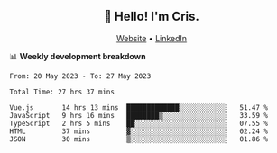 
<h2 align="center">👋 Hello! I'm Cris.</h2>
<p align="center">
  <a href="https://www.criscunas.dev">Website</a> •
  <a href="https://www.linkedin.com/in/cristophercunas/">LinkedIn</a> 
</p>


📊 **Weekly development breakdown**
<!--START_SECTION:waka-->

```text
From: 20 May 2023 - To: 27 May 2023

Total Time: 27 hrs 37 mins

Vue.js       14 hrs 13 mins  █████████████░░░░░░░░░░░░   51.47 %
JavaScript   9 hrs 16 mins   ████████▒░░░░░░░░░░░░░░░░   33.59 %
TypeScript   2 hrs 5 mins    ██░░░░░░░░░░░░░░░░░░░░░░░   07.55 %
HTML         37 mins         ▓░░░░░░░░░░░░░░░░░░░░░░░░   02.24 %
JSON         30 mins         ▒░░░░░░░░░░░░░░░░░░░░░░░░   01.86 %
```

<!--END_SECTION:waka-->
